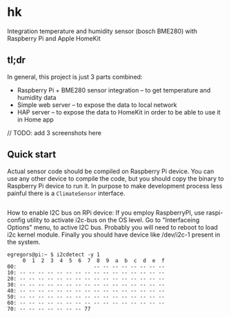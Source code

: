 # hk

Integration temperature and humidity sensor (bosch BME280) with Raspberry Pi and Apple HomeKit

## tl;dr

In general, this project is just 3 parts combined:

* Raspberry Pi + BME280 sensor integration – to get temperature and humidity data
* Simple web server – to expose the data to local network
* HAP server – to expose the data to HomeKit in order to be able to use it in Home app

// TODO: add 3 screenshots here

## Quick start

Actual sensor code should be compiled on Raspberry Pi device. You can use any other device to compile the code, but you
should copy the binary to Raspberry Pi device to run it.
In purpose to make development process less painful there is a `ClimateSensor` interface.

```shell

```

How to enable I2C bus on RPi device: If you employ RaspberryPI, use raspi-config utility to activate i2c-bus on the OS
level. Go to "Interfaceing Options" menu, to active I2C bus. Probably you will need to reboot to load i2c kernel module.
Finally you should have device like /dev/i2c-1 present in the system.

```shell
egregors@pi:~ $ i2cdetect -y 1
     0  1  2  3  4  5  6  7  8  9  a  b  c  d  e  f
00:                         -- -- -- -- -- -- -- --
10: -- -- -- -- -- -- -- -- -- -- -- -- -- -- -- --
20: -- -- -- -- -- -- -- -- -- -- -- -- -- -- -- --
30: -- -- -- -- -- -- -- -- -- -- -- -- -- -- -- --
40: -- -- -- -- -- -- -- -- -- -- -- -- -- -- -- --
50: -- -- -- -- -- -- -- -- -- -- -- -- -- -- -- --
60: -- -- -- -- -- -- -- -- -- -- -- -- -- -- -- --
70: -- -- -- -- -- -- -- 77
```
